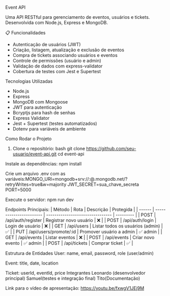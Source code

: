 Event API

Uma API RESTful para gerenciamento de eventos, usuários e tickets. Desenvolvida com Node.js, Express e MongoDB.

📋 Funcionalidades

- Autenticação de usuários (JWT)
- Criação, listagem, atualização e exclusão de eventos
- Compra de tickets associando usuários e eventos
- Controle de permissões (usuário e admin)
- Validação de dados com express-validator
- Cobertura de testes com Jest e Supertest

Tecnologias Utilizadas

- Node.js
- Express
- MongoDB com Mongoose
- JWT para autenticação
- Bcryptjs para hash de senhas
- Express Validator
- Jest + Supertest (testes automatizados)
- Dotenv para variáveis de ambiente

Como Rodar o Projeto

1. Clone o repositório:
bash
git clone https://github.com/seu-usuario/event-api.git
cd event-api

Instale as dependências:
npm install

Crie um arquivo .env com as variáveis:MONGO_URI=mongodb+srv://<usuario>:<senha>@<cluster>.mongodb.net/<dbname>?retryWrites=true&w=majority
JWT_SECRET=sua_chave_secreta
PORT=5000

Execute o servidor:
npm run dev

Endpoints Principais:
| Método | Rota                    | Descrição                        | Protegida |
| ------ | ----------------------- | -------------------------------- | --------- |
| POST   | /api/auth/register      | Registrar novo usuário           | ❌         |
| POST   | /api/auth/login         | Login de usuário                 | ❌         |
| GET    | /api/users              | Listar todos os usuários (admin) | ✅         |
| PUT    | /api/users/promote/\:id | Promover usuário a admin         | ✅ admin   |
| GET    | /api/events             | Listar eventos                   | ❌         |
| POST   | /api/events             | Criar novo evento                | ✅ admin   |
| POST   | /api/tickets            | Comprar ticket                   | ✅         |

Estrutura de Entidades
User: name, email, password, role (user/admin)

Event: title, date, location

Ticket: userId, eventId, price
Integrantes
Leonardo (desenvolvedor principal)
Samuel(testes e integração final)
Tito(Documentação)

Link para o vídeo de apresentação:
https://youtu.be/fxwgV1JEj9M
